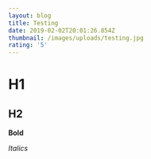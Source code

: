 ```yaml
---
layout: blog
title: Testing
date: 2019-02-02T20:01:26.854Z
thumbnail: /images/uploads/testing.jpg
rating: '5'
---
```

# **H1**

## H2

**Bold**

_Italics_
